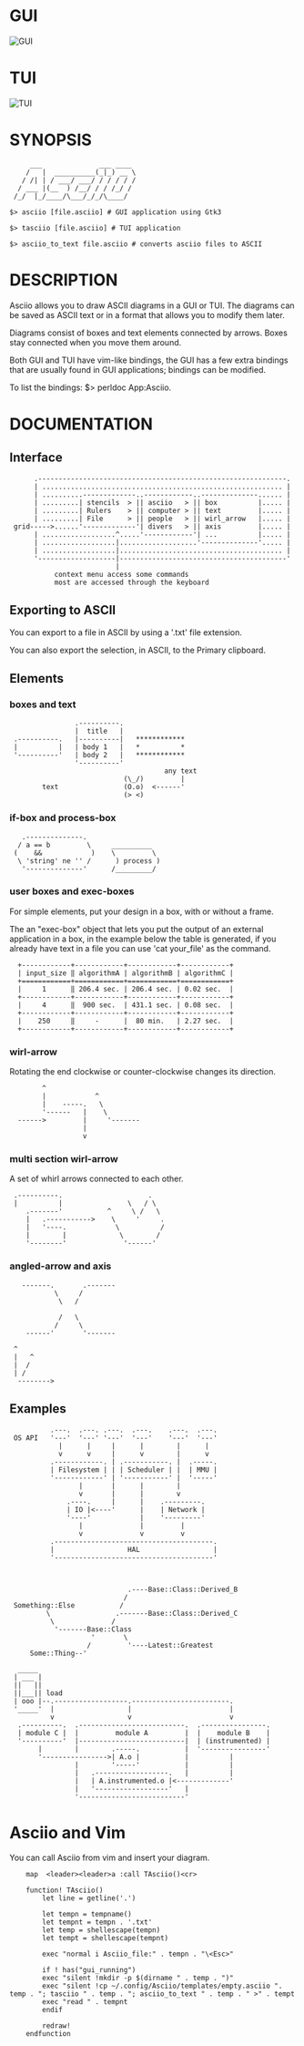 # GUI

![GUI](https://github.com/nkh/P5-App-Asciio/blob/master/screencasts/asciio.png)

# TUI

![TUI](https://github.com/nkh/P5-App-Asciio/blob/master/screencasts/tasciio.png)

# SYNOPSIS

         ___              ___ ____
        /   |  __________(_|_) __ \
       / /| | / ___/ ___/ / / / / /
      / ___ |(__  ) /__/ / / /_/ /
     /_/  |_/____/\___/_/_/\____/

    $> asciio [file.asciio] # GUI application using Gtk3

    $> tasciio [file.asciio] # TUI application

    $> asciio_to_text file.asciio # converts asciio files to ASCII

# DESCRIPTION

Asciio allows you to draw ASCII diagrams in a GUI or TUI. The diagrams
can be saved as ASCII text or in a format that allows you to modify them
later.

Diagrams consist of boxes and text elements connected by arrows. Boxes
stay connected when you move them around.

Both GUI and TUI have vim-like bindings, the GUI has a few extra
bindings that are usually found in GUI applications; bindings can be
modified.

To list the bindings: $> perldoc App:Asciio.
 
# DOCUMENTATION

## Interface

          .-------------------------------------------------------------.
          | ........................................................... |
          | ..........-------------..------------..--------------...... |
          | .........| stencils  > || asciio   > || box          |..... |
          | .........| Rulers    > || computer > || text         |..... |
          | .........| File      > || people   > || wirl_arrow   |..... |
     grid----->......'-------------'| divers   > || axis         |..... |
          | ..................^.....'------------'| ...          |..... |
          | ..................|...................'--------------'..... |
          | ..................|........................................ |
          '-------------------|-----------------------------------------'
                              |
               context menu access some commands
               most are accessed through the keyboard

## Exporting to ASCII

You can export to a file in ASCII by using a '.txt' file extension.

You can also export the selection, in ASCII, to the Primary clipboard.

## Elements
   
### boxes and text
                    .----------.
                    |  title   |
     .----------.   |----------|   ************
     |          |   | body 1   |   *          *
     '----------'   | body 2   |   ************
                    '----------'
                                          any text
                                (\_/)         |
            text                (O.o)  <------'
                                (> <)

### if-box and process-box
       .--------------.    
      / a == b         \     __________
     (    &&            )    \         \
      \ 'string' ne '' /      ) process )
       '--------------'      /_________/

### user boxes and exec-boxes

For simple elements, put your design in a box, with or without a frame.

The an "exec-box" object that lets you put the output of an external
application in a box, in the example below the table is generated, if
you already have text in a file you can use 'cat your_file' as the
command.

      +------------+------------+------------+------------+
      | input_size ‖ algorithmA | algorithmB | algorithmC |
      +============+============+============+============+
      |     1      ‖ 206.4 sec. | 206.4 sec. | 0.02 sec.  |
      +------------+------------+------------+------------+
      |     4      ‖  900 sec.  | 431.1 sec. | 0.08 sec.  |
      +------------+------------+------------+------------+
      |    250     ‖     -      |  80 min.   | 2.27 sec.  |
      +------------+------------+------------+------------+

### wirl-arrow

Rotating the end clockwise or counter-clockwise changes its direction.

            ^
            |            ^  
            |    -----.   \            
            '------   |    \         
      ------>         |     '-------
                      |   
                      v

### multi section wirl-arrow

A set of whirl arrows connected to each other.

     .----------.                     .
     |          |                \   / \
        .-------'           ^     \ /   \
        |   .----------->    \     '     .
        |   '----.            \          /
        |        |             \        /
        '--------'              '------'

### angled-arrow and axis

       -------.       .-------
               \     /
                \   /

                /   \
               /     \
        ------'       '-------
  
     ^
     |   ^
     |  /
     | /
      -------->

## Examples
              .---.  .---. .---.  .---.    .---.  .---.
     OS API   '---'  '---' '---'  '---'    '---'  '---'
                |      |     |      |        |      |
                v      v     |      v        |      v
              .------------. | .-----------. |  .-----.
              | Filesystem | | | Scheduler | |  | MMU |
              '------------' | '-----------' |  '-----'
                     |       |      |        |
                     v       |      |        v
                  .----.     |      |    .---------.
                  | IO |<----'      |    | Network |
                  '----'            |    '---------'
                     |              |         |
                     v              v         v
              .---------------------------------------.
              |                  HAL                  |
              '---------------------------------------'


                                  
                                 .----Base::Class::Derived_B
                                /
     Something::Else           /
             \                .-------Base::Class::Derived_C 
              \              /
               '-------Base::Class
                        '       \
                       /         '----Latest::Greatest
         Some::Thing--'                                           

      _____ 
     | ___ |
     ||   ||  
     ||___|| load
     | ooo |--.------------------.------------------------.
     '_____'  |                  |                        |
              v                  v                        v
      .----------.  .--------------------------.  .----------------.
      | module C |  |         module A         |  |    module B    |
      '----------'  |--------------------------|  | (instrumented) |
           |        |        .-----.           |  '----------------'
           '---------------->| A.o |           |          |
                    |        '-----'           |          |
                    |   .------------------.   |          |
                    |   | A.instrumented.o |<-------------'
                    |   '------------------'   |
                    '--------------------------'

# Asciio and Vim

You can call Asciio from vim and insert your diagram.

        map  <leader><leader>a :call TAsciio()<cr>

        function! TAsciio()
            let line = getline('.')

            let tempn = tempname()
            let tempnt = tempn . '.txt'
            let temp = shellescape(tempn)
            let tempt = shellescape(tempnt)

            exec "normal i Asciio_file:" . tempn . "\<Esc>"

            if ! has("gui_running")
            exec "silent !mkdir -p $(dirname " . temp . ")" 
            exec "silent !cp ~/.config/Asciio/templates/empty.asciio ". temp . "; tasciio " . temp . "; asciio_to_text " . temp . " >" . tempt 
            exec "read " . tempnt
            endif

            redraw!
        endfunction


